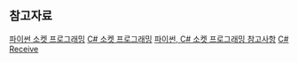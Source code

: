 ## 참고자료
[파이썬 소켓 프로그래밍](https://webnautes.tistory.com/1381)
[C# 소켓 프로그래밍](http://www.csharpstudy.com/net/article/9-Socket-%ED%81%B4%EB%9D%BC%EC%9D%B4%EC%96%B8%ED%8A%B8)
[파이썬, C# 소켓 프로그래밍 참고사항](https://nowonbun.tistory.com/670)
[C# Receive](https://nowonbun.tistory.com/685)